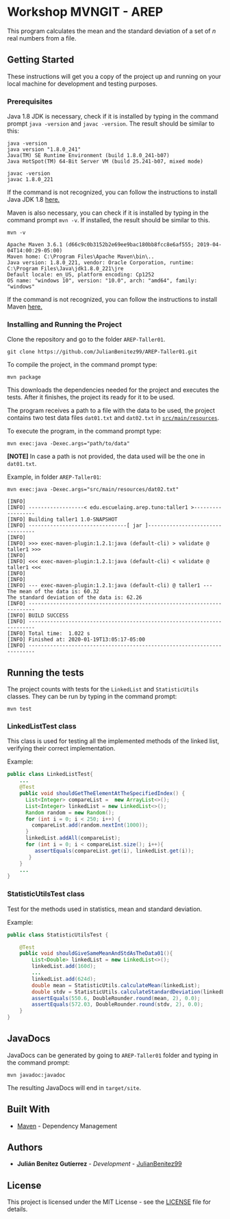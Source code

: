 # Workshop MVNGIT - AREP

This program calculates the mean and the standard deviation of a set of *n* real numbers from a file. 

## Getting Started

These instructions will get you a copy of the project up and running on your local machine for development and testing purposes.

### Prerequisites
Java 1.8 JDK is necessary, check if it is installed by typing in the command prompt `java -version` and `javac -version`. The result should be similar to this:

```
java -version
java version "1.8.0_241"
Java(TM) SE Runtime Environment (build 1.8.0_241-b07)
Java HotSpot(TM) 64-Bit Server VM (build 25.241-b07, mixed mode)

javac -version
javac 1.8.0_221
```
If the command is not recognized, you can follow the instructions to install Java JDK 1.8 [here.](https://www.oracle.com/technetwork/java/javase/downloads/jdk8-downloads-2133151.html)


Maven is also necessary, you can check if it is installed by typing in the command prompt `mvn -v`. If installed, the result should be similar to this.

```
mvn -v

Apache Maven 3.6.1 (d66c9c0b3152b2e69ee9bac180bb8fcc8e6af555; 2019-04-04T14:00:29-05:00)
Maven home: C:\Program Files\Apache Maven\bin\..
Java version: 1.8.0_221, vendor: Oracle Corporation, runtime: C:\Program Files\Java\jdk1.8.0_221\jre
Default locale: en_US, platform encoding: Cp1252
OS name: "windows 10", version: "10.0", arch: "amd64", family: "windows"
```

If the command is not recognized, you can follow the instructions to install Maven [here.](https://maven.apache.org/install.html)

### Installing and Running the Project

Clone the repository and go to the folder `AREP-Taller01`.

`git clone https://github.com/JulianBenitez99/AREP-Taller01.git`

To compile the project, in the command prompt type:

```
mvn package
```

This downloads the dependencies needed for the project and executes the tests. After it finishes, the project its ready for it to be used.

The program receives a path to a file with the data to be used, the project contains two test data files `dat01.txt` and `dat02.txt` in [`src/main/resources`](src/main/resources).

To execute the program, in the command prompt type:

```
mvn exec:java -Dexec.args="path/to/data"
```
**[NOTE]** In case a path is not provided, the data used will be the one in `dat01.txt`. 

Example, in folder `AREP-Taller01`:
```
mvn exec:java -Dexec.args="src/main/resources/dat02.txt"

[INFO]
[INFO] ------------------< edu.escuelaing.arep.tuno:taller1 >------------------
[INFO] Building taller1 1.0-SNAPSHOT
[INFO] --------------------------------[ jar ]---------------------------------
[INFO]
[INFO] >>> exec-maven-plugin:1.2.1:java (default-cli) > validate @ taller1 >>>
[INFO]
[INFO] <<< exec-maven-plugin:1.2.1:java (default-cli) < validate @ taller1 <<<
[INFO]
[INFO]
[INFO] --- exec-maven-plugin:1.2.1:java (default-cli) @ taller1 ---
The mean of the data is: 60.32
The standard deviation of the data is: 62.26
[INFO] ------------------------------------------------------------------------
[INFO] BUILD SUCCESS
[INFO] ------------------------------------------------------------------------
[INFO] Total time:  1.022 s
[INFO] Finished at: 2020-01-19T13:05:17-05:00
[INFO] ------------------------------------------------------------------------
```

## Running the tests

The project counts with tests for the `LinkedList` and `StatisticUtils` classes. They can be run by typing in the command prompt:

```
mvn test
```

### LinkedListTest class

This class is used for testing all the implemented methods of the linked list, verifying their correct implementation.

Example:
```java
public class LinkedListTest{
    ...
    @Test
    public void shouldGetTheElementAtTheSpecifiedIndex() {
      List<Integer> compareList =  new ArrayList<>();
      List<Integer> linkedList = new LinkedList<>();
      Random random = new Random();
      for (int i = 0; i < 250; i++) {
        compareList.add(random.nextInt(1000));
      }
      linkedList.addAll(compareList);
      for (int i = 0; i < compareList.size(); i++){
         assertEquals(compareList.get(i), linkedList.get(i));
       }
    }
    ...
}
```

### StatisticUtilsTest class

Test for the methods used in statistics, mean and standard deviation.

Example:
```java
public class StatisticUtilsTest {

    @Test
    public void shouldGiveSameMeanAndStdAsTheData01(){
        List<Double> linkedList = new LinkedList<>();
        linkedList.add(160d);
        ...
        linkedList.add(624d);
        double mean = StatisticUtils.calculateMean(linkedList);
        double stdv = StatisticUtils.calculateStandardDeviation(linkedList);
        assertEquals(550.6, DoubleRounder.round(mean, 2), 0.0);
        assertEquals(572.03, DoubleRounder.round(stdv, 2), 0.0);
    }
}
```

## JavaDocs

JavaDocs can be generated by going to `AREP-Taller01` folder and typing in the command prompt:

```
mvn javadoc:javadoc
```

The resulting JavaDocs will end in `target/site`.

## Built With
* [Maven](https://maven.apache.org/) - Dependency Management


## Authors

* **Julián Benítez Gutíerrez** - *Development* - [JulianBenitez99](https://github.com/JulianBenitez99)


## License

This project is licensed under the MIT License - see the [LICENSE](LICENSE) file for details.